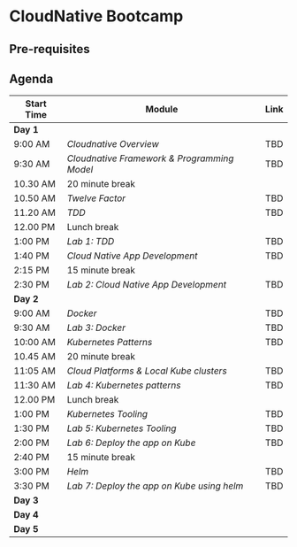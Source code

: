 # CloudNative Bootcamp

## Pre-requisites 

## Agenda

| Start Time | Module | Link |
| ---------- | ------ | ---- |
| **Day 1**  | | | |
|    9:00 AM | *Cloudnative Overview* | TBD |
|    9:30 AM | *Cloudnative Framework & Programming Model* | TBD |
|   10.30 AM | 20 minute break |  |
|   10.50 AM | *Twelve Factor* | TBD |
|   11.20 AM | *TDD* | TBD |
|   12.00 PM | Lunch break |  |  
|    1:00 PM | *Lab 1: TDD* | TBD |
|    1:40 PM | *Cloud Native App Development* | TBD |
|    2:15 PM | 15 minute break |  |
|    2:30 PM | *Lab 2: Cloud Native App Development* | TBD |
| **Day 2**  | | | |
|    9:00 AM | *Docker* | TBD |
|    9:30 AM | *Lab 3: Docker* | TBD |
|   10:00 AM | *Kubernetes Patterns* | TBD |
|   10.45 AM | 20 minute break |  |
|   11:05 AM | *Cloud Platforms & Local Kube clusters* | TBD |
|   11:30 AM | *Lab 4: Kubernetes patterns* | TBD |
|   12.00 PM | Lunch break |  |  
|    1:00 PM | *Kubernetes Tooling* | TBD |
|    1:30 PM | *Lab 5: Kubernetes Tooling* | TBD |
|    2:00 PM | *Lab 6: Deploy the app on Kube* | TBD |
|    2:40 PM | 15 minute break |  |
|    3:00 PM | *Helm* | TBD |
|    3:30 PM | *Lab 7: Deploy the app on Kube using helm* | TBD |
| **Day 3**  | | | |
| **Day 4**  | | | |
| **Day 5**  | | | |
